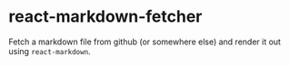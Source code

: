 # react-markdown-fetcher

Fetch a markdown file from github (or somewhere else) and render it out using `react-markdown`.
